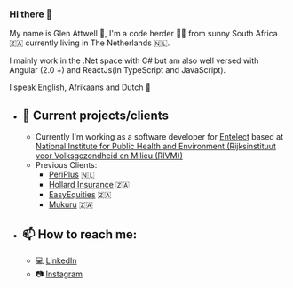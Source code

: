 ### Hi there 👋

My name is Glen Attwell 🧔, I'm a code herder 🧙‍♂️ from sunny South Africa 🇿🇦 currently living in The Netherlands 🇳🇱.

I mainly work in the .Net space with C# but am also well versed with Angular (2.0 +) and ReactJs(in TypeScript and JavaScript).

I speak English, Afrikaans and Dutch 🙂

- ## 🔭 Current projects/clients
    - Currently I'm working as a software developer for [Entelect](http://entelect.nl/) based at [National Institute for Public Health and Environment (Rijksinstituut voor Volksgezondheid en Milieu (RIVM))](https://rivm.nl/)
    - Previous Clients:
        -   [PeriPlus](https://www.periplus.nl/nl/home/) 🇳🇱
        -   [Hollard Insurance](https://www.hollard.co.za/) 🇿🇦
        -   [EasyEquities](https://www.easyequities.co.za/) 🇿🇦
        -   [Mukuru](https://www.mukuru.com/) 🇿🇦

- ## 📫 How to reach me:
    -  💻 [LinkedIn](https://www.linkedin.com/in/glen-attwell/)
    -  📷 [Instagram](https://www.instagram.com/glen_theawesome/)

<!--
**GlenAttwell/GlenAttwell** is a ✨ _special_ ✨ repository because its `README.md` (this file) appears on your GitHub profile.

Here are some ideas to get you started:

- 🔭 I’m currently working on ...
- 🌱 I’m currently learning ...
- 👯 I’m looking to collaborate on ...
- 🤔 I’m looking for help with ...
- 💬 Ask me about ...
- 📫 How to reach me: ...
- 😄 Pronouns: ...
- ⚡ Fun fact: ...
-->
